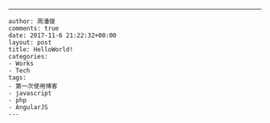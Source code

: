 ---
    author: 周潘俊
    comments: true
    date: 2017-11-6 21:22:32+00:00
    layout: post
    title: HelloWorld!
    categories:
    - Works
    - Tech
    tags:
    - 第一次使用博客
    - javascript
    - php
    - AngularJS
    ---

